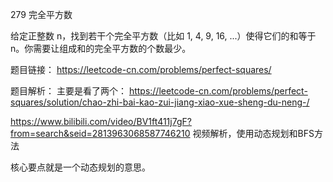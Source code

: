 279 完全平方数

给定正整数 n，找到若干个完全平方数（比如 1, 4, 9, 16, ...）使得它们的和等于 n。你需要让组成和的完全平方数的个数最少。

题目链接：
https://leetcode-cn.com/problems/perfect-squares/

题目解析：
主要是看了两个：
https://leetcode-cn.com/problems/perfect-squares/solution/chao-zhi-bai-kao-zui-jiang-xiao-xue-sheng-du-neng-/

https://www.bilibili.com/video/BV1ft411j7gF?from=search&seid=2813963068587746210
视频解析，使用动态规划和BFS方法

核心要点就是一个动态规划的意思。